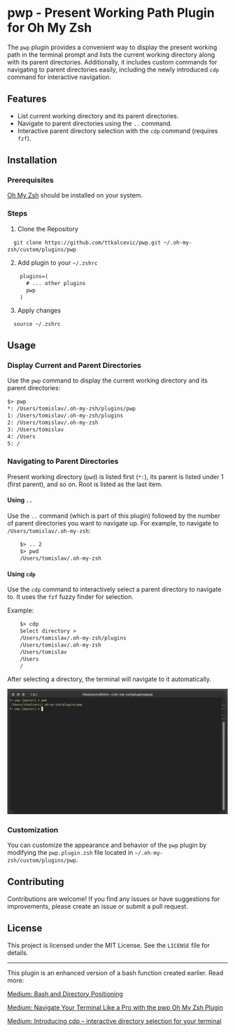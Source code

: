 # pwp - Present Working Path Plugin for Oh My Zsh

The `pwp` plugin provides a convenient way to display the present working path in the terminal prompt and 
lists the current working directory along with its parent directories. Additionally, it includes custom commands 
for navigating to parent directories easily, including the newly introduced `cdp` command for interactive navigation.

## Features

* List current working directory and its parent directories.
* Navigate to parent directories using the `..` command.
* Interactive parent directory selection with the `cdp` command (requires `fzf`).

## Installation

### Prerequisites

[Oh My Zsh](https://github.com/ohmyzsh/ohmyzsh) should be installed on your system.

### Steps

1) Clone the Repository
```shell
  git clone https://github.com/ttkalcevic/pwp.git ~/.oh-my-zsh/custom/plugins/pwp
```

2) Add plugin to your `~/.zshrc`
```shell
    plugins=(
      # ... other plugins
      pwp
    )
```

3) Apply changes
```shell
  source ~/.zshrc
```

## Usage

### Display Current and Parent Directories

Use the `pwp` command to display the current working directory and its parent directories:
```
$> pwp
*: /Users/tomislav/.oh-my-zsh/plugins/pwp
1: /Users/tomislav/.oh-my-zsh/plugins
2: /Users/tomislav/.oh-my-zsh
3: /Users/tomislav
4: /Users
5: /
```

### Navigating to Parent Directories

Present working directory (`pwd`) is listed first (`*:`), its parent is listed under 1 (first parent), 
and so on. Root is listed as the last item.

#### Using `..`
Use the `..` command (which is part of this plugin) followed by the number of parent directories you want to 
navigate up. For example, to navigate to `/Users/tomislav/.oh-my-zsh`:
```shell
    $> .. 2
    $> pwd
    /Users/tomislav/.oh-my-zsh
```

#### Using `cdp`
Use the `cdp` command to interactively select a parent directory to navigate to. It uses the `fzf` fuzzy 
finder for selection.

Example:
```shell
    $> cdp
    Select directory >
    /Users/tomislav/.oh-my-zsh/plugins
    /Users/tomislav/.oh-my-zsh
    /Users/tomislav
    /Users
    /
```
After selecting a directory, the terminal will navigate to it automatically.

![cdpdemo.gif](cdpdemo.gif)

### Customization

You can customize the appearance and behavior of the `pwp` plugin by modifying the `pwp.plugin.zsh` file 
located in `~/.oh-my-zsh/custom/plugins/pwp`.

## Contributing

Contributions are welcome! If you find any issues or have suggestions for improvements, please create an 
issue or submit a pull request.

## License

This project is licensed under the MIT License. See the `LICENSE` file for details.

---
This plugin is an enhanced version of a bash function created earlier. 
Read more:

[Medium: Bash and Directory Positioning](https://medium.com/@ttkalcevic/bash-and-directory-positioning-34ab8a8b1c0d)

[Medium: Navigate Your Terminal Like a Pro with the pwp Oh My Zsh Plugin](https://ttkalcevic.medium.com/pwp-easy-terminal-directory-navigation-7e6ecb5202e7)

[Medium: Introducing cdp – interactive directory selection for your terminal](https://ttkalcevic.medium.com/introducing-cdp-interactive-directory-selection-for-your-terminal-40f45998ee70)
